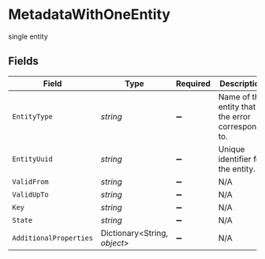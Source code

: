 # MetadataWithOneEntity

single entity


## Fields

| Field                                             | Type                                              | Required                                          | Description                                       |
| ------------------------------------------------- | ------------------------------------------------- | ------------------------------------------------- | ------------------------------------------------- |
| `EntityType`                                      | *string*                                          | :heavy_minus_sign:                                | Name of the entity that the error corresponds to. |
| `EntityUuid`                                      | *string*                                          | :heavy_minus_sign:                                | Unique identifier for the entity.                 |
| `ValidFrom`                                       | *string*                                          | :heavy_minus_sign:                                | N/A                                               |
| `ValidUpTo`                                       | *string*                                          | :heavy_minus_sign:                                | N/A                                               |
| `Key`                                             | *string*                                          | :heavy_minus_sign:                                | N/A                                               |
| `State`                                           | *string*                                          | :heavy_minus_sign:                                | N/A                                               |
| `AdditionalProperties`                            | Dictionary<String, *object*>                      | :heavy_minus_sign:                                | N/A                                               |